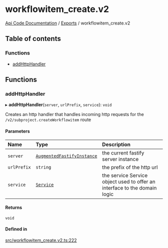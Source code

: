 # workflowitem\_create.v2
 
[Api Code Documentation](../README.md) / [Exports](../modules.md) / workflowitem\_create.v2

## Table of contents

### Functions

- [addHttpHandler](workflowitem_create_v2.md#addhttphandler)

## Functions

### addHttpHandler

▸ **addHttpHandler**(`server`, `urlPrefix`, `service`): `void`

Creates an http handler that handles incoming http requests for the `/v2/subproject.createWorkflowitem` route

#### Parameters

| Name | Type | Description |
| :------ | :------ | :------ |
| `server` | [`AugmentedFastifyInstance`](../interfaces/types.AugmentedFastifyInstance.md) | the current fastify server instance |
| `urlPrefix` | `string` | the prefix of the http url |
| `service` | [`Service`](../interfaces/service_workflowitem_create.Service.md) | the service Service object used to offer an interface to the domain logic |

#### Returns

`void`

#### Defined in

[src/workflowitem_create.v2.ts:222](https://github.com/openkfw/TruBudget/blob/90402cb/api/src/workflowitem_create.v2.ts#L222)
